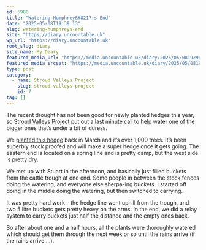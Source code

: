 ```yaml
---
id: 5980
title: "Watering Humphrey&#8217;s End"
date: "2025-05-08T19:39:13"
slug: watering-humphreys-end
site: "https://diary.uncountable.uk"
wp_url: "https://diary.uncountable.uk"
root_slug: diary
site_name: My Diary
featured_media_url: "https://media.uncountable.uk/diary/2025/05/08192947/IMG20250508140901.webp"
featured_media_srcset: "https://media.uncountable.uk/diary/2025/05/08192947/IMG20250508140901-300x169.webp 300w, https://media.uncountable.uk/diary/2025/05/08192947/IMG20250508140901-1024x576.webp 1024w, https://media.uncountable.uk/diary/2025/05/08192947/IMG20250508140901-150x150.webp 150w, https://media.uncountable.uk/diary/2025/05/08192947/IMG20250508140901-640x360.webp 640w, https://media.uncountable.uk/diary/2025/05/08192947/IMG20250508140901.webp 1959w"
type: post
category:
  - name: Stroud Valleys Project
    slug: stroud-valleys-project
    id: 7
tag: []
---
```



<p>The recent drought has not been good for newly planted hedges this year, so <a href="https://www.stroudvalleysproject.org/">Stroud Valleys Project</a> put out a last minute call to help water one of the bigger ones that&#8217;s under a bit of duress.</p>



<p>We <a href="https://diary.uncountable.uk/2025/03/hedging-humphreys-end/" data-type="post" data-id="4356">planted this hedge</a> back in March and it&#8217;s over 1,000 trees.  It&#8217;s been superbly stock proofed and will make a super hedge once it gets going.  The eastern end is located on a spring line and is pretty damp, but the west side is pretty dry.</p>



<p>We met up with Stuart in the afternoon, and basically just filled buckets from the cattle trough at one end.  Some people in between the stock fences doing the watering, and everyone else sherpa-ing buckets.  I started off doing in the middle doing the watering, but then switched to carrying.</p>



<p>It was pretty hard work &#8211; the hedge line went uphill from the trough, and two 5 litre buckets gets pretty heavy on the arms.  In the end, we did a relay system to carry buckets just half the distance and the empty ones back.</p>



<p>So after about one and a half hours, all the plants were thoroughly watered which should get them through the next week or so until the rains arrive (if the rains arrive ...).</p>
